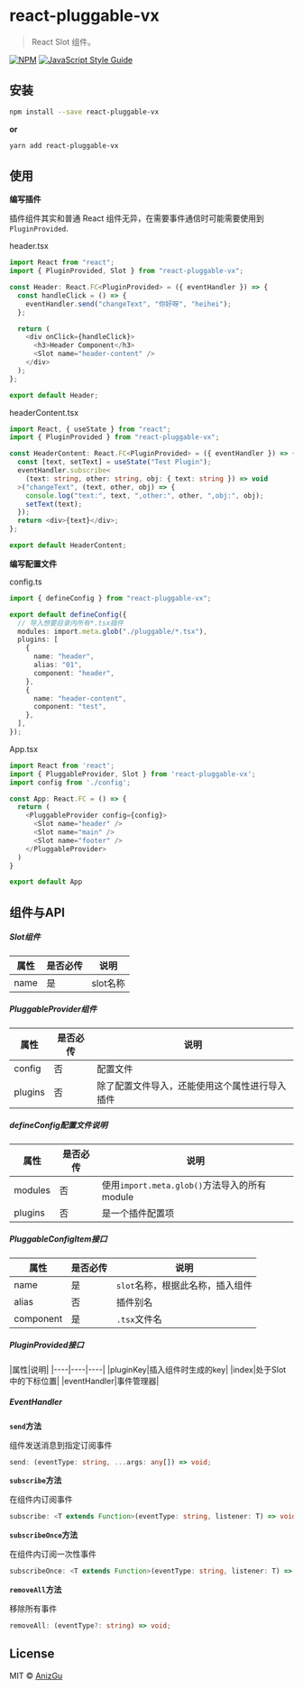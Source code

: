 # react-pluggable-vx

> React Slot 组件。

[![NPM](https://img.shields.io/npm/v/react-pluggable-vx.svg)](https://www.npmjs.com/package/react-pluggable-vx) [![JavaScript Style Guide](https://img.shields.io/badge/code_style-standard-brightgreen.svg)](https://standardjs.com)

## 安装

```bash
npm install --save react-pluggable-vx
```

**or**

```bash
yarn add react-pluggable-vx
```

## 使用

**编写插件**

插件组件其实和普通 React 组件无异，在需要事件通信时可能需要使用到`PluginProvided`.

header.tsx

```typescript
import React from "react";
import { PluginProvided, Slot } from "react-pluggable-vx";

const Header: React.FC<PluginProvided> = ({ eventHandler }) => {
  const handleClick = () => {
    eventHandler.send("changeText", "你好呀", "heihei");
  };

  return (
    <div onClick={handleClick}>
      <h3>Header Component</h3>
      <Slot name="header-content" />
    </div>
  );
};

export default Header;
```

headerContent.tsx

```typescript
import React, { useState } from "react";
import { PluginProvided } from "react-pluggable-vx";

const HeaderContent: React.FC<PluginProvided> = ({ eventHandler }) => {
  const [text, setText] = useState("Test Plugin");
  eventHandler.subscribe<
    (text: string, other: string, obj: { text: string }) => void
  >("changeText", (text, other, obj) => {
    console.log("text:", text, ",other:", other, ",obj:", obj);
    setText(text);
  });
  return <div>{text}</div>;
};

export default HeaderContent;
```

**编写配置文件**

config.ts

```typescript
import { defineConfig } from "react-pluggable-vx";

export default defineConfig({
  // 导入想要目录内所有*.tsx插件
  modules: import.meta.glob("./pluggable/*.tsx"),
  plugins: [
    {
      name: "header",
      alias: "01",
      component: "header",
    },
    {
      name: "header-content",
      component: "test",
    },
  ],
});
```

App.tsx

```typescript
import React from 'react';
import { PluggableProvider, Slot } from 'react-pluggable-vx';
import config from './config';

const App: React.FC = () => {
  return (
    <PluggableProvider config={config}>
      <Slot name="header" />
      <Slot name="main" />
      <Slot name="footer" />
    </PluggableProvider>
  )
}

export default App
```

## 组件与API

##### Slot组件

|属性|是否必传|说明|
|----|----|----|
| name |是| slot名称 |

##### PluggableProvider组件

|属性|是否必传|说明|
|----|----|----|
| config |否| 配置文件 |
| plugins |否| 除了配置文件导入，还能使用这个属性进行导入插件  |

##### defineConfig配置文件说明

|属性|是否必传|说明|
|----|----|----|
| modules |否| 使用`import.meta.glob()`方法导入的所有 module |
| plugins |否| 是一个插件配置项                              |

##### PluggableConfigItem接口

|属性|是否必传|说明|
|----|----|----|
|name|是|`slot`名称，根据此名称，插入组件|
|alias|否|插件别名|
|component|是|`.tsx`文件名|

##### PluginProvided接口

|属性|说明|
|----|----|----|
|pluginKey|插入组件时生成的key|
|index|处于Slot中的下标位置|
|eventHandler|事件管理器|

##### EventHandler

**`send`方法**

组件发送消息到指定订阅事件

```typescript
send: (eventType: string, ...args: any[]) => void;
```

**`subscribe`方法**

在组件内订阅事件

```typescript
subscribe: <T extends Function>(eventType: string, listener: T) => void;
```

**`subscribeOnce`方法**

在组件内订阅一次性事件

```typescript
subscribeOnce: <T extends Function>(eventType: string, listener: T) => void;
```

**`removeAll`方法**

移除所有事件

```typescript
removeAll: (eventType?: string) => void;
```

## License

MIT © [AnizGu](https://raw.githubusercontent.com/AnizGu/react-pluggable-vx/main/LICENSE)
